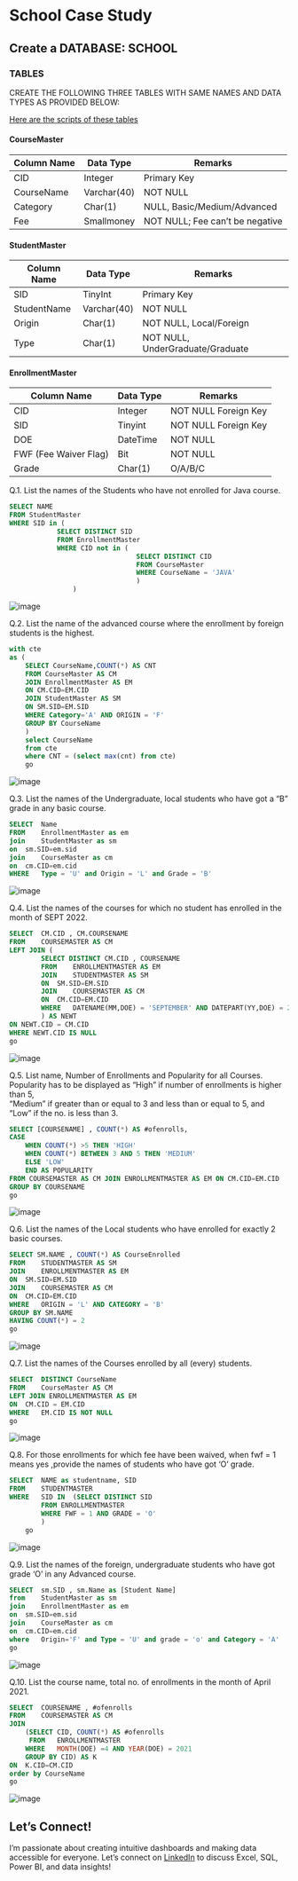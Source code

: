 # School Case Study

## **Create a DATABASE: SCHOOL**
### TABLES
CREATE THE FOLLOWING THREE TABLES WITH SAME NAMES AND DATA TYPES AS PROVIDED BELOW:

[Here are the scripts of these tables](https://github.com/pawar03/School-Case-Study--SQL/blob/4bbfa75c216d65553062a3acdd41c52fa1c20f15/School_Queries.sql)
#### CourseMaster

|Column Name |	Data Type	 | Remarks |
|------------|-------------|---------|
|CID	       |   Integer	 | Primary Key
|CourseName	 |  Varchar(40)|	NOT NULL 
|Category	   |  Char(1)	   | NULL, Basic/Medium/Advanced
|Fee	       | Smallmoney	 | NOT NULL; Fee can’t be negative

#### StudentMaster

|Column Name 	|Data Type	|Remarks|
|-------------|-----------|-------|
|SID	|TinyInt	|Primary Key
|StudentName	|Varchar(40)	|NOT NULL
|Origin	|Char(1)	|NOT NULL, Local/Foreign
|Type	|Char(1)	|NOT NULL, UnderGraduate/Graduate

#### EnrollmentMaster 

|Column Name 	|Data Type	|Remarks|
|-------------|-----------|-------|
|CID	|Integer	|NOT NULL Foreign Key
|SID	|Tinyint	|NOT NULL Foreign Key
|DOE	|DateTime	|NOT NULL
|FWF (Fee Waiver Flag)	|Bit	|NOT NULL
|Grade	|Char(1)	|O/A/B/C

Q.1. List the names of the Students who have not enrolled for Java course.
```sql
SELECT NAME 
FROM StudentMaster
WHERE SID in (
			SELECT DISTINCT SID 
			FROM EnrollmentMaster
			WHERE CID not in (
								SELECT DISTINCT CID
								FROM CourseMaster
								WHERE CourseName = 'JAVA'
								)
				)
```
![image](https://user-images.githubusercontent.com/120770473/228857023-3d241278-be9a-43ff-9f2b-c5c31432fd66.png)

Q.2. List the name of the advanced course where the enrollment by foreign students is the highest.
```sql
with cte 
as (
	SELECT CourseName,COUNT(*) AS CNT
	FROM CourseMaster AS CM
	JOIN EnrollmentMaster AS EM
	ON CM.CID=EM.CID
	JOIN StudentMaster AS SM
	ON SM.SID=EM.SID
	WHERE Category='A' AND ORIGIN = 'F'
	GROUP BY CourseName
	)
	select CourseName
	from cte
	where CNT = (select max(cnt) from cte)
	go
```
![image](https://user-images.githubusercontent.com/120770473/229302096-f2323ad1-f9bd-4858-8420-04307118c1ca.png)

Q.3. List the names of the Undergraduate, local students who have got a “B” grade in any basic course.

```sql
SELECT 	Name
FROM 	EnrollmentMaster as em
join 	StudentMaster as sm
on 	sm.SID=em.sid
join 	CourseMaster as cm
on 	cm.CID=em.cid
WHERE 	Type = 'U' and Origin = 'L' and Grade = 'B'
```
![image](https://user-images.githubusercontent.com/120770473/229302279-7883c325-e554-4fc5-8f59-b6271f4475de.png)

Q.4. List the names of the courses for which no student has enrolled in the month of SEPT 2022.

```sql
SELECT	CM.CID , CM.COURSENAME
FROM 	COURSEMASTER AS CM
LEFT JOIN (	
		SELECT DISTINCT CM.CID , COURSENAME
		FROM 	ENROLLMENTMASTER AS EM
		JOIN 	STUDENTMASTER AS SM
		ON 	SM.SID=EM.SID
		JOIN 	COURSEMASTER AS CM
		ON 	CM.CID=EM.CID
		WHERE 	DATENAME(MM,DOE) = 'SEPTEMBER' AND DATEPART(YY,DOE) = 2022
		) AS NEWT
ON NEWT.CID = CM.CID
WHERE NEWT.CID IS NULL
go
```
![image](https://user-images.githubusercontent.com/120770473/229302409-b939ddc3-c842-454c-9dcc-31fc25a7a2c4.png)

Q.5. List name, Number of Enrollments and Popularity for all Courses. 
	Popularity has to be displayed as “High” if number of enrollments is higher than 5,  
	“Medium” if greater than or equal to 3 and less than or equal to 5, and “Low” if the no. is less than 3.

```sql
SELECT [COURSENAME] , COUNT(*) AS #ofenrolls,
CASE
	WHEN COUNT(*) >5 THEN 'HIGH'
	WHEN COUNT(*) BETWEEN 3 AND 5 THEN 'MEDIUM'
	ELSE 'LOW'
	END AS POPULARITY
FROM COURSEMASTER AS CM JOIN ENROLLMENTMASTER AS EM ON CM.CID=EM.CID
GROUP BY COURSENAME
go
```
![image](https://user-images.githubusercontent.com/120770473/229302549-67b36348-8688-4a06-8660-7894beeed337.png)

Q.6. List the names of the Local students who have enrolled for exactly 2 basic courses. 

```sql
SELECT SM.NAME , COUNT(*) AS CourseEnrolled
FROM 	STUDENTMASTER AS SM 
JOIN 	ENROLLMENTMASTER AS EM
ON 	SM.SID=EM.SID
JOIN 	COURSEMASTER AS CM
ON 	CM.CID=EM.CID
WHERE 	ORIGIN = 'L' AND CATEGORY = 'B'
GROUP BY SM.NAME
HAVING COUNT(*) = 2
go
```
![image](https://user-images.githubusercontent.com/120770473/229302706-e95a964e-0c54-4d79-b5e2-ac9f0d51af21.png)

Q.7. List the names of the Courses enrolled by all (every) students.

```sql
SELECT 	DISTINCT CourseName
FROM 	CourseMaster AS CM
LEFT JOIN ENROLLMENTMASTER AS EM
ON 	CM.CID = EM.CID
WHERE 	EM.CID IS NOT NULL
go
```
![image](https://user-images.githubusercontent.com/120770473/229302846-6c393b3a-39c7-41fc-a839-8a36fdb11da4.png)

Q.8. For those enrollments for which fee have been waived, when fwf = 1 means yes ,provide the names of students who have got ‘O’ grade.

```sql
SELECT	NAME as studentname, SID
FROM 	STUDENTMASTER 
WHERE 	SID IN	(SELECT DISTINCT SID
		FROM ENROLLMENTMASTER
		WHERE FWF = 1 AND GRADE = 'O'
		)
	go
```
![image](https://user-images.githubusercontent.com/120770473/229303079-dac9ca63-9f82-44f4-8f11-d9537a9be522.png)

Q.9. List the names of the foreign, undergraduate students who have got grade ‘O’ in any Advanced course.

```sql
SELECT 	sm.SID , sm.Name as [Student Name]
from 	StudentMaster as sm 
join 	EnrollmentMaster as em
on 	sm.SID=em.sid
join 	CourseMaster as cm
on 	cm.CID=em.cid
where 	Origin='F' and Type = 'U' and grade = 'o' and Category = 'A'
go
```
![image](https://user-images.githubusercontent.com/120770473/229303299-e68c13c7-49a0-4778-84c7-f78074a4a663.png)

Q.10. List the course name, total no. of enrollments in the month of April 2021.

```sql
SELECT 	COURSENAME , #ofenrolls
FROM 	COURSEMASTER AS CM
JOIN 
	(SELECT CID, COUNT(*) AS #ofenrolls
	 FROM 	ENROLLMENTMASTER 
	WHERE 	MONTH(DOE) =4 AND YEAR(DOE) = 2021
	GROUP BY CID) AS K
ON 	K.CID=CM.CID
order by CourseName
go
```
![image](https://user-images.githubusercontent.com/120770473/229303691-cf27b9a1-9fa9-4efe-bb0e-b3c0872b715f.png)


## Let’s Connect!
I’m passionate about creating intuitive dashboards and making data accessible for everyone. Let’s connect on [LinkedIn](https://www.linkedin.com/in/pooja-pawar-92086217a) to discuss Excel, SQL, Power BI, and data insights!

